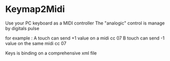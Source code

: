 # Keymap2Midi

Use your PC keyboard as a MIDI controller
The "analogic" control is manage by digitals pulse

for example :
A touch can send +1 value on a midi cc 07
B touch can send -1 value on the same midi cc 07

Keys is binding on a comprehensive xml file
